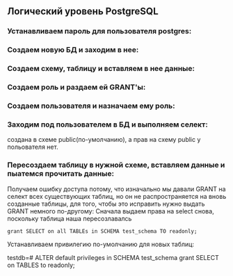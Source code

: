 ## Логический уровень PostgreSQL


### Устанавливаем пароль для пользователя postgres:

### Создаем новую БД и заходим в нее:  

### Создаем схему, таблицу и вставляем в нее данные:

### Создаем роль и раздаем ей GRANT'ы:

### Создаем пользователя и назначаем ему роль:  

### Заходим под пользователем в БД и выполняем селект:  

создана в схеме public(по-умолчанию), а прав на схему public у польователя нет.

### Пересоздаем таблицу в нужной схеме, вставляем данные и пыатемся прочитать данные:

Получаем ошибку доступа потому, что изначально мы давали GRANT на селект всех существующих таблиц, но он не распространяется на вновь созданные таблицы, для того, чтобы это исправить нужно выдать GRANT немного по-другому:
Сначала выдаем права на select снова, поскольку таблица наша пересозлавалсь
```
grant SELECT on all TABLEs in SCHEMA test_schema TO readonly;
```
Устанавливаем привилегию по-умолчанию для новых таблиц:


testdb=# ALTER default privileges in SCHEMA test_schema grant SELECT on TABLES to readonly;
